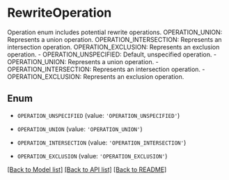 # RewriteOperation

Operation enum includes potential rewrite operations. OPERATION_UNION: Represents a union operation. OPERATION_INTERSECTION: Represents an intersection operation. OPERATION_EXCLUSION: Represents an exclusion operation.   - OPERATION_UNSPECIFIED: Default, unspecified operation.  - OPERATION_UNION: Represents a union operation.  - OPERATION_INTERSECTION: Represents an intersection operation.  - OPERATION_EXCLUSION: Represents an exclusion operation.

## Enum

* `OPERATION_UNSPECIFIED` (value: `'OPERATION_UNSPECIFIED'`)

* `OPERATION_UNION` (value: `'OPERATION_UNION'`)

* `OPERATION_INTERSECTION` (value: `'OPERATION_INTERSECTION'`)

* `OPERATION_EXCLUSION` (value: `'OPERATION_EXCLUSION'`)

[[Back to Model list]](../README.md#documentation-for-models) [[Back to API list]](../README.md#documentation-for-api-endpoints) [[Back to README]](../README.md)


